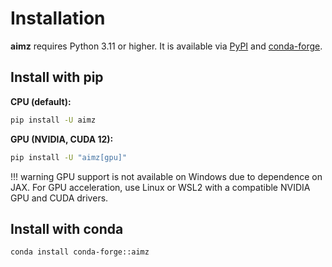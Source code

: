 # Installation

**aimz** requires Python 3.11 or higher. It is available via [PyPI](https://pypi.org/project/aimz/) and [conda-forge](https://anaconda.org/conda-forge/aimz).

## Install with pip

**CPU (default):**

  ```sh
  pip install -U aimz
  ```

**GPU (NVIDIA, CUDA 12):**

  ```sh
  pip install -U "aimz[gpu]"
  ```

!!! warning
    GPU support is not available on Windows due to dependence on JAX. For GPU acceleration, use Linux or WSL2 with a compatible NVIDIA GPU and CUDA drivers.

## Install with conda

```sh
conda install conda-forge::aimz
```
